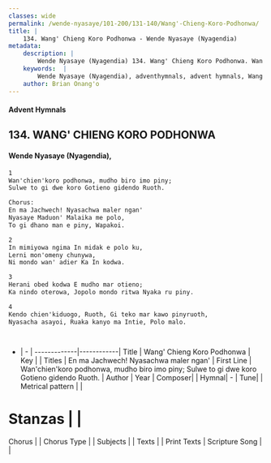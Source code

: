 ```yaml
---
classes: wide
permalink: /wende-nyasaye/101-200/131-140/Wang'-Chieng-Koro-Podhonwa/
title: |
    134. Wang' Chieng Koro Podhonwa - Wende Nyasaye (Nyagendia)
metadata:
    description: |
        Wende Nyasaye (Nyagendia) 134. Wang' Chieng Koro Podhonwa. Wan'chien'koro podhonwa, mudho biro imo piny; Sulwe to gi dwe koro Gotieno gidendo Ruoth.  Chorus: En ma Jachwech! Nyasachwa maler ngan' Nyasaye Maduon' Malaika me polo, To gi dhano man e piny, Wapakoi.  
    keywords:  |
        Wende Nyasaye (Nyagendia), adventhymnals, advent hymnals, Wang' Chieng Koro Podhonwa, Wan'chien'koro podhonwa, mudho biro imo piny; Sulwe to gi dwe koro Gotieno gidendo Ruoth.. En ma Jachwech! Nyasachwa maler ngan'
    author: Brian Onang'o
---
```


#### Advent Hymnals
## 134. WANG' CHIENG KORO PODHONWA
####  Wende Nyasaye (Nyagendia),

```txt
1
Wan'chien'koro podhonwa, mudho biro imo piny;
Sulwe to gi dwe koro Gotieno gidendo Ruoth.

Chorus:
En ma Jachwech! Nyasachwa maler ngan'
Nyasaye Maduon' Malaika me polo,
To gi dhano man e piny, Wapakoi.

2
In mimiyowa ngima In midak e polo ku,
Lerni mon'omeny chunywa,
Ni mondo wan' adier Ka In kodwa.

3
Herani obed kodwa E mudho mar otieno;
Ka nindo oterowa, Jopolo mondo ritwa Nyaka ru piny.

4
Kendo chien'kiduogo, Ruoth, Gi teko mar kawo pinyruoth,
Nyasacha asayoi, Ruaka kanyo ma Intie, Polo malo.




```

- |   -  |
-------------|------------|
Title | Wang' Chieng Koro Podhonwa |
Key |  |
Titles | En ma Jachwech! Nyasachwa maler ngan' |
First Line | Wan'chien'koro podhonwa, mudho biro imo piny; Sulwe to gi dwe koro Gotieno gidendo Ruoth. |
Author | 
Year | 
Composer| |
Hymnal|  - |
Tune|  |
Metrical pattern | |
# Stanzas |  |
Chorus |  |
Chorus Type |  |
Subjects | |
Texts |  |
Print Texts | 
Scripture Song |  |
    

